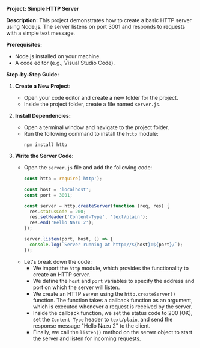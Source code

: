  **Project: Simple HTTP Server**

**Description:**
This project demonstrates how to create a basic HTTP server using Node.js. The server listens on port 3001 and responds to requests with a simple text message.

**Prerequisites:**
- Node.js installed on your machine.
- A code editor (e.g., Visual Studio Code).

**Step-by-Step Guide:**

1. **Create a New Project:**
   - Open your code editor and create a new folder for the project.
   - Inside the project folder, create a file named `server.js`.

2. **Install Dependencies:**
   - Open a terminal window and navigate to the project folder.
   - Run the following command to install the `http` module:
     ```
     npm install http
     ```

3. **Write the Server Code:**
   - Open the `server.js` file and add the following code:
     ```javascript
     const http = require('http');

     const host = 'localhost';
     const port = 3001;

     const server = http.createServer(function (req, res) {
       res.statusCode = 200;
       res.setHeader('Content-Type', 'text/plain');
       res.end('Hello Nazu 2');
     });

     server.listen(port, host, () => {
       console.log(`Server running at http://${host}:${port}/`);
     });
     ```
   - Let's break down the code:
     - We import the `http` module, which provides the functionality to create an HTTP server.
     - We define the `host` and `port` variables to specify the address and port on which the server will listen.
     - We create an HTTP server using the `http.createServer()` function. The function takes a callback function as an argument, which is executed whenever a request is received by the server.
     - Inside the callback function, we set the status code to 200 (OK), set the `Content-Type` header to `text/plain`, and send the response message "Hello Nazu 2" to the client.
     - Finally, we call the `listen()` method on the server object to start the server and listen for incoming requests.